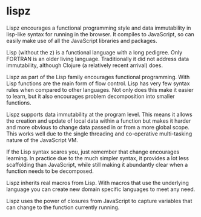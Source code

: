 # lispz
Lispz encourages a functional programming style and data immutability in lisp-like syntax for running in the browser. It compiles to JavaScript, so can easily make use of all the JavaScript libraries and packages.

Lisp (without the z) is a functional language with a long pedigree. Only FORTRAN is an older living language. Traditionally it did not address data immutability, although Clojure (a relatively recent arrival) does.

Lispz as part of the Lisp family encourages functional programming. With Lisp functions are the main form of flow control. Lisp has very few syntax rules when compared to other languages. Not only does this make it easier to learn, but it also encourages problem decomposition into smaller functions.

Lispz supports data immutability at the program level. This means it allows the creation and update of local data within a function but makes it harder and more obvious to change data passed in or from a more global scope. This works well due to the single threading and co-operative multi-tasking nature of the JavaScript VM.

If the Lisp syntax scares you, just remember that change encourages learning. In practice due to the much simpler syntax, it provides a lot less scaffolding than JavaScript, while still making it abundantly clear when a function needs to be decomposed.

Lispz inherits real macros from Lisp. With macros that use the underlying language you can create new domain specific languages to meet any need.

Lispz uses the power of closures from JavaScript to capture variables that can change to the function currently running.
